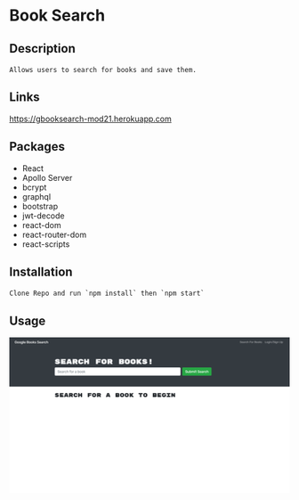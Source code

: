 # Book Search 
## Description 
    Allows users to search for books and save them.
## Links
https://gbooksearch-mod21.herokuapp.com
## Packages
- React
- Apollo Server
- bcrypt
- graphql
- bootstrap
- jwt-decode
- react-dom
- react-router-dom
- react-scripts
## Installation
    Clone Repo and run `npm install` then `npm start`
## Usage
![screenshot](./client/public/images/screenshot.png)

